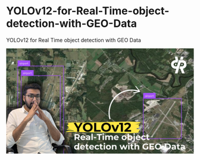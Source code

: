 # YOLOv12-for-Real-Time-object-detection-with-GEO-Data
YOLOv12 for Real Time object detection with GEO Data


[![Watch the video](https://github.com/pyresearch/YOLOv12-for-Real-Time-object-detection-with-GEO-Data/blob/main/Real-Time%20object%20detection%20with%20GEO%20Data.png)](https://youtu.be/zeV4ttH-pE8)
